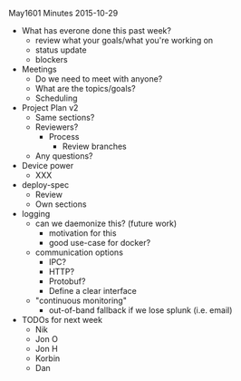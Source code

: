 May1601 Minutes 2015-10-29

* What has everone done this past week?
   * review what your goals/what you're working on
   * status update
   * blockers
* Meetings
    * Do we need to meet with anyone?
    * What are the topics/goals?
    * Scheduling
* Project Plan v2
   * Same sections?
   * Reviewers?
      * Process
         * Review branches
   * Any questions?
* Device power
   * XXX
* deploy-spec
   * Review
   * Own sections
* logging
   * can we daemonize this? (future work)
      * motivation for this
      * good use-case for docker?
   * communication options
      * IPC?
      * HTTP?
      * Protobuf?
      * Define a clear interface
   * "continuous monitoring"
      * out-of-band fallback if we lose splunk (i.e. email)
* TODOs for next week
   * Nik
   * Jon O
   * Jon H
   * Korbin
   * Dan
